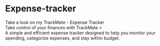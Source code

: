 # Expense-tracker
Take a look on my TrackMate - Expense Tracker
<br>
Take control of your finances with TrackMate >
<br>
 A simple and efficient expense tracker designed to help you monitor your spending, categorize expenses, and stay within budget. 
